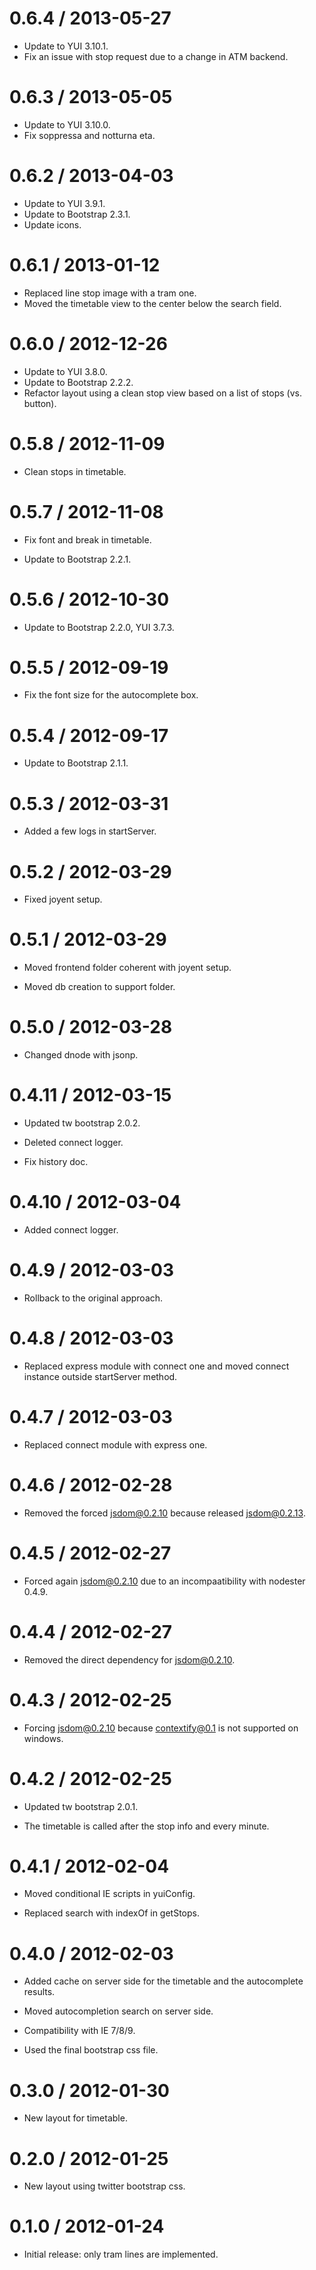 0.6.4 / 2013-05-27
===================

* Update to YUI 3.10.1.
* Fix an issue with stop request due to a change in ATM backend.

0.6.3 / 2013-05-05
===================

* Update to YUI 3.10.0.
* Fix soppressa and notturna eta.

0.6.2 / 2013-04-03
===================

* Update to YUI 3.9.1.
* Update to Bootstrap 2.3.1.
* Update icons.

0.6.1 / 2013-01-12
===================

* Replaced line stop image with a tram one.
* Moved the timetable view to the center below the search field.

0.6.0 / 2012-12-26
===================

* Update to YUI 3.8.0.
* Update to Bootstrap 2.2.2.
* Refactor layout using a clean stop view based on a list of stops (vs. button).

0.5.8 / 2012-11-09
===================

* Clean stops in timetable.

0.5.7 / 2012-11-08
===================

* Fix font and break in timetable.

* Update to Bootstrap 2.2.1.

0.5.6 / 2012-10-30
===================

* Update to Bootstrap 2.2.0, YUI 3.7.3.

0.5.5 / 2012-09-19
===================

* Fix the font size for the autocomplete box.

0.5.4 / 2012-09-17
===================

* Update to Bootstrap 2.1.1.

0.5.3 / 2012-03-31
===================

* Added a few logs in startServer.

0.5.2 / 2012-03-29
===================

* Fixed joyent setup.

0.5.1 / 2012-03-29
===================

* Moved frontend folder coherent with joyent setup.

* Moved db creation to support folder.

0.5.0 / 2012-03-28
===================

* Changed dnode with jsonp.

0.4.11 / 2012-03-15
===================

* Updated tw bootstrap 2.0.2.

* Deleted connect logger.

* Fix history doc.

0.4.10 / 2012-03-04
===================

* Added connect logger.

0.4.9 / 2012-03-03
==================

* Rollback to the original approach.

0.4.8 / 2012-03-03
==================

* Replaced express module with connect one and moved connect instance outside
startServer method.

0.4.7 / 2012-03-03
==================

* Replaced connect module with express one.

0.4.6 / 2012-02-28
==================

* Removed the forced jsdom@0.2.10 because released jsdom@0.2.13.

0.4.5 / 2012-02-27
==================

* Forced again jsdom@0.2.10 due to an incompaatibility with nodester 0.4.9.

0.4.4 / 2012-02-27
==================

* Removed the direct dependency for jsdom@0.2.10.

0.4.3 / 2012-02-25
==================

* Forcing jsdom@0.2.10 because contextify@0.1 is not supported on windows.

0.4.2 / 2012-02-25
==================

* Updated tw bootstrap 2.0.1.

* The timetable is called after the stop info and every minute.

0.4.1 / 2012-02-04
==================

* Moved conditional IE scripts in yuiConfig.

* Replaced search with indexOf in getStops.

0.4.0 / 2012-02-03
==================

* Added cache on server side for the timetable and the autocomplete results.

* Moved autocompletion search on server side.

* Compatibility with IE 7/8/9.

* Used the final bootstrap css file.

0.3.0 / 2012-01-30
==================

* New layout for timetable.

0.2.0 / 2012-01-25
==================

* New layout using twitter bootstrap css.

0.1.0 / 2012-01-24
==================

* Initial release: only tram lines are implemented.

